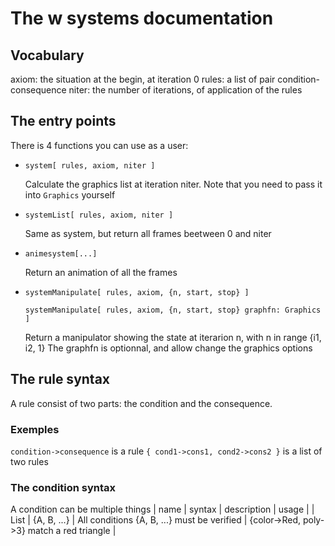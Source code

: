 # The w systems documentation

## Vocabulary
axiom: the situation at the begin, at iteration 0
rules: a list of pair condition-consequence
niter: the number of iterations, of application of the rules

## The entry points
There is 4 functions you can use as a user:

- `system[ rules, axiom, niter ]`
  
  Calculate the graphics list at iteration niter.
  Note that you need to pass it into `Graphics` yourself
  
- `systemList[ rules, axiom, niter ]`
  
  Same as system, but return all frames beetween 0 and niter
  
- `animesystem[...]`
  
  Return an animation of all the frames
  
- `systemManipulate[ rules, axiom, {n, start, stop} ]`
  
  `systemManipulate[ rules, axiom, {n, start, stop} graphfn: Graphics ]`
  
  Return a manipulator showing the state at iterarion n, with n in range {i1, i2, 1}
  The graphfn is optionnal, and allow change the graphics options

## The rule syntax
A rule consist of two parts: the condition and the consequence. 

### Exemples
`condition->consequence` is a rule
`{ cond1->cons1, cond2->cons2 }` is a list of two rules

### The condition syntax
A condition can be multiple things
| name | syntax |  description | usage |
| List | {A, B, ...} | All conditions {A, B, ...} must be verified | {color->Red, poly->3} match a red triangle |





